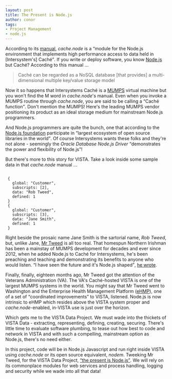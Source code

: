 ```yaml
---
layout: post
title: The Present is Node.js
author: conor
tags:
- Project Management
- node.js
---
```


According to its [manual](http://docs.intersystems.com/documentation/cache/20122/pdfs/BXJS.pdf), _cache.node_ is a <q>module for the Node.js environment that implements high performance access to data held in [Intersystem's] Caché</q>. If you write or deploy software, you know <a href="https://nodejs.org/en/">Node.js</a> but Caché? According to this manual ...

> Caché can be regarded as a NoSQL database [that provides] a multi-dimensional multiple key/value storage model 

Now it so happens that Intersystems Caché is a [MUMPS](https://en.wikipedia.org/wiki/MUMPS) virtual machine but you won't find the M word in _cache.node_'s manual. Even when you invoke a MUMPS routine through _cache.node_, you are said to be calling a <q>Caché function</q>. Don't mention the MUMPS! Here's the leading MUMPS vendor positioning its product as an ideal storage medium for mainstream Node.js programmers. 

<!--more-->

And Node.js programmers are quite the bunch, one that according to the [Node.js foundation](https://nodejs.org/en/) participate in <q>largest ecosystem of open source libraries in the world</q>. Of course Intersystems wants these folks and they're not alone - seemingly the _Oracle Database Node.js Driver_ <q>demonstrates the power and flexibility of Node.js</q>!

But there's more to this story for VISTA. Take a look inside some sample data in that _cache.node_ manual ...

```text

 {
   global: "Customer",
   subscripts: [2],
   data: "Rob Tweed",
   defined: 1
 }
 {
   global: "Customer",
   subscripts: [3],
   data: "Jane Smith",
   defined: 1
 }

```

<p data-pullquote="I have seen the future and it's Node.js shaped"></p> 

Right beside the prosaic name Jane Smith is the sartorial name, _Rob Tweed_, but, unlike Jane, [Mr Tweed](https://github.com/vistadataproject/documents/tree/master/Background#outside-technology-and-advocacy) is all too real. That homespun Northern Irishman has been a mainstay of MUMPS development for decades and ever since 2012, when he added Node.js to Caché for Intersystems, he's been preaching and teaching and demonstrating its benefits to anyone who would listen. <q>I have seen the future and it's Node.js shaped</q>, [he wrote](https://robtweed.wordpress.com/2012/10/24/i-have-seen-the-future-and-its-node-js-shaped/).

<p class="pull-left" data-pullquote="We must wade into the thickets of VISTA Data - extracting, representing, defining, creating, securing"></p>

Finally, finally, eighteen months ago, Mr Tweed got the attention of the Veterans Administration (VA). The VA's Caché-hosted VISTA is one of the largest MUMPS systems in the world. You might say that Mr Tweed went to Washington and the Enterprise Health Management Platform ([eHMP](https://github.com/vistadataproject/nodeVISTA/tree/master/eHMP)), one of a set of <q cite="https://github.com/vistadataproject/documents/tree/master/Background#outside-technology-and-advocacy">coordinated improvements</q> to VISTA, listened. Node.js is now intrinsic to eHMP which resides above the VISTA system proper and _cache.node_-enabled, in-VISTA use is just over the horizon. 

Which gets me to the VISTA Data Project. We must wade into the thickets of VISTA Data - extracting, representing, defining, creating, securing. There's little time to evaluate software plumbing, to tease out how best to code and network in VISTA and with such a compelling, mainstream option as Node.js, there's no need either. 

In this project, code will be in Node.js Javascript and run right inside VISTA using _cache.node_ or its open source equivalent, _nodem_. Tweeking Mr Tweed, for the VISTA Data Project, [<q>the present is Node.js</q>](https://github.com/vistadataproject/nodeVISTA/tree/master/nodemExamples). We will rely on its commonplace modules for web services and process handling, logging and security while we wade into all that data!
